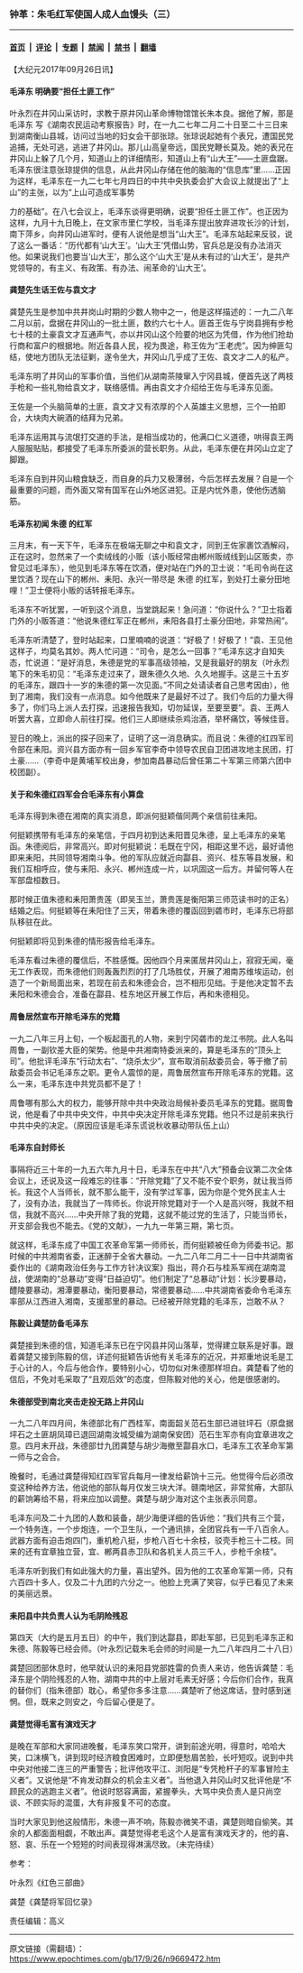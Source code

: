 ### 钟革：朱毛红军使国人成人血馒头（三）

---

#### [首页](../../../..?n9669472) &nbsp;|&nbsp; [评论](../../../../../epoch-comment?n9669472) &nbsp;|&nbsp; [专题](../../../../../epoch-special?n9669472) &nbsp;|&nbsp; [禁闻](../../../../../epoch-news?n9669472) &nbsp;|&nbsp; [禁书](../../../../../books?n9669472) &nbsp;|&nbsp; [翻墙](https://github.com/gfw-breaker/nogfw/blob/master/README.md?n9669472)


<div class="post_content" id="artbody" itemprop="articleBody">
 <!-- article content begin -->
 <p>
  【大纪元2017年09月26日讯】
 </p>
 <h4>
  <ok href="https://www.epochtimes.com/gb/tag/%E6%AF%9B%E6%B3%BD%E4%B8%9C.html">
   毛泽东
  </ok>
  明确要“担任土匪工作”
 </h4>
 <p>
  叶永烈在井冈山采访时，求教于原井冈山革命博物馆馆长朱本良。据他了解，那是
  <ok href="https://www.epochtimes.com/gb/tag/%E6%AF%9B%E6%B3%BD%E4%B8%9C.html">
   毛泽东
  </ok>
  写《湖南农民运动考察报告》时，在一九二七年二月二十日至二十三日来到湖南衡山县城，访问过当地的妇女会干部张琼。张琼说起她有个表兄，遭国民党追捕，无处可逃，逃进了井冈山。那儿山高皇帝远，国民党鞭长莫及。她的表兄在井冈山上躲了几个月，知道山上的详细情形，知道山上有“山大王”——土匪盘踞。毛泽东很注意张琼提供的信息，从此井冈山存储在他的脑海的“信息库”里……正因为这样，毛泽东在一九二七年七月四日的中共中央执委会扩大会议上就提出了“上山”的主张，以为“上山可造成军事势
 </p>
 <p>
  力的基础”。在八七会议上，毛泽东谈得更明确，说要“担任土匪工作”。也正因为这样，九月十九日晚上，在文家市里仁学校，当毛泽东提出放弃进攻长沙的计划，南下萍乡，向井冈山进军时，便有人说他是想当“山大王”。毛泽东站起来反驳，说了这么一番话：“历代都有‘山大王’。‘山大王’凭借山势，官兵总是没有办法消灭他。如果说我们也要当‘山大王’，那么这个‘山大王’是从未有过的‘山大王’，是共产党领导的，有主义、有政策、有办法、闹革命的‘山大王’。
 </p>
 <h4>
  龚楚先生话王佐与袁文才
 </h4>
 <p>
  龚楚先生是参加中共井岗山时期的少数人物中之一，他是这样描述的：一九二八年二月以前，盘据在井冈山的一批土匪，数约六七十人。匪首王佐与宁岗县拥有步枪七十枝的土豪袁文才互通声气，亦以井冈山这个险要的地区为凭借，作为他们抢劫行商和富户的根据地。附近各县人民，视为畏途，称王佐为“王老虎”。因为绅匪勾结，使地方团队无法征剿，遂令坐大，井冈山几乎成了王佐、袁文才二人的私产。
 </p>
 <p>
  毛泽东明了井冈山的军事价值，当他们从湖南茶陵窜入宁冈县城，便首先送了两枝手枪和一些礼物给袁文才，联络感情。再由袁文才介绍给王佐与毛泽东见面。
 </p>
 <p>
  王佐是一个头脑简单的土匪，袁文才又有浓厚的个人英雄主义思想，三个一拍即合，大块肉大碗酒的结拜为兄弟。
 </p>
 <p>
  毛泽东运用其与流氓打交道的手法，是相当成功的，他满口仁义道德，哄得袁王两人服服贴贴，都接受了毛泽东所委派的营长职务。从此，毛泽东便在井冈山立定了脚跟。
 </p>
 <p>
  毛泽东自到井冈山粮食缺乏，而自身的兵力又极薄弱，今后怎样去发展？自是一个最重要的问题，而外面又常有国军在山外地区进犯。正是内忧外患，使他伤透脑筋。
 </p>
 <h4>
  毛泽东初闻
  <ok href="https://www.epochtimes.com/gb/tag/%E6%9C%B1%E5%BE%B7.html">
   朱德
  </ok>
  的红军
 </h4>
 <p>
  三月末，有一天下午，毛泽东在极端无聊之中和袁文才，同到王佐家裹饮酒解闷，正在这时，忽然来了一个卖绒线的小贩（该小贩经常由郴州贩绒线到山区贩卖，亦曾见过毛泽东），他见到毛泽东等在饮酒，便对站在门外的卫士说：“毛司令尚在这里饮酒？现在山下的郴州、耒阳、永兴一带尽是
  <ok href="https://www.epochtimes.com/gb/tag/%E6%9C%B1%E5%BE%B7.html">
   朱德
  </ok>
  的红军，到处打土豪分田地哩！”卫士便将小贩的话转报毛泽东。
 </p>
 <p>
  毛泽东不听犹罢，一听到这个消息，当堂跳起来！急问道：“你说什么？”卫士指着门外的小贩答道：“他说朱德红军正在郴州，耒阳各县打土豪分田地，非常热闹”。
 </p>
 <p>
  毛泽东听清楚了，登时站起来，口里喃喃的说道：“好极了！好极了！”袁、王见他这样子，均莫名其妙。两人忙问道：“司令，是怎么一回事？”毛泽东这才自知失态，忙说道：“是好消息，朱德是党的军事高级领袖，又是我最好的朋友（叶永烈笔下的朱毛初见：“毛泽东走过来了，跟朱德久久地、久久地握手。这是三十五岁的毛泽东，跟四十一岁的朱德的第一次见面。”不同之处请读者自己思考因由），他到了湘南，我们没有一点消息。如今他既来了是最好不过了。我们今后的力量大得多了，你们马上派人去打探，迅速报告我知，切勿延误，至要至要”。袁、王两人听罢大喜，立即命人前往打探。他们三人即继续杀鸡治酒，举杯痛饮，等候佳音。
 </p>
 <p>
  翌日的晚上，派出的探子回来了，证明了这一消息确实。而且说：朱德的红四军司令部在耒阳。资兴县方面亦有一回乡军官李奇中领导农民自卫团进攻地主民团，打土豪……（李奇中是黄埔军校出身，参加南昌暴动后曾任第二十军第三师第六团中校团副）。
 </p>
 <h4>
  关于和朱德红四军会合毛泽东有小算盘
 </h4>
 <p>
  毛泽东得到朱德在湘南的真实消息，即派何挺颖偕同两个亲信前往耒阳。
 </p>
 <p>
  何挺颖携带有毛泽东的亲笔信，于四月初到达耒阳晋见朱德，呈上毛泽东的亲笔函。朱德阅后，非常高兴。即对何挺颖说：毛既在宁冈，相距这里不远，最好请他即来耒阳，共同领导湘南斗争。他的军队应就近向酃县、资兴、桂东等县发展，和我们互相呼应，使与耒阳、永兴、郴州连成一片，以巩固这一后方。并留何等人在军部盘桓数日。
 </p>
 <p>
  那时候正值朱德和耒阳萧贵莲（即吴玉兰，萧贵莲是衡阳第三师范读书时的正名）结婚之后。何挺颖等在耒阳住了三天，带着朱德的覆函回到砻市时，毛泽东已将部队移驻在此。
 </p>
 <p>
  何挺颖即将见到朱德的情形报告给毛泽东。
 </p>
 <p>
  毛泽东看过朱德的覆信后，不胜感慨。因他四个月来匿居井冈山上，寂寂无闻，毫无工作表现，而朱德他们则轰轰烈烈的打了几场胜仗，开展了湘南苏维埃运动，创造了一个新局面出来，若现在前去和朱德会合，岂不相形见绌。于是他决定暂不去耒阳和朱德会合，准备在酃县、桂东地区开展工作后，再和朱德相见。
 </p>
 <h4>
  周鲁居然宣布开除毛泽东的党籍
 </h4>
 <p>
  一九二八年三月上旬，一个板起面孔的人物，来到宁冈砻市的龙江书院。此人名叫周鲁，一副钦差大臣的架势。他是中共湘南特委派来的，算是毛泽东的“顶头上司”。他批评毛泽东“行动太右”、“烧杀太少”，宣布取消前敌委员会，等于撤了前敌委员会书记毛泽东之职。更令人震惊的是，周鲁居然宣布开除毛泽东的党籍。这么一来，毛泽东连中共党员都不是了！
 </p>
 <p>
  周鲁哪有那么大的权力，能够开除中共中央政治局候补委员毛泽东的党籍。据周鲁说，他是看了中共中央文件，中共中央决定开除毛泽东党籍。他只不过是前来执行中共中央的决定。（原因应该是毛泽东谎说秋收暴动带队伍上山）
 </p>
 <h4>
  毛泽东自封师长
 </h4>
 <p>
  事隔将近三十年的一九五六年九月十日，毛泽东在中共“八大”预备会议第二次全体会议上，还说及这一段难忘的往事：“开除党籍”了又不能不安个职务，就让我当师长。我这个人当师长，就不那么能干，没有学过军事，因为你是个党外民主人士了，没有办法，我就当了一阵师长。你说开除党籍对于一个人是高兴呀，我就不相信，我就不高兴……中央开除了我的党籍，这就不能过党的生活了，只能当师长，开支部会我也不能去。《党的文献》，一九九一年第三期，第七页。
 </p>
 <p>
  就这样，毛泽东成了中国工农革命军第一师师长，而何挺颖被任命为师委书记。那时候的中共湘南省委，正迷醉于全省大暴动。一九二八年二月二十一日中共湖南省委作出的《湖南政治任务与工作方针决议案》指出，蒋介石与桂系军阀在湖南混战，使湖南的“总暴动”变得“日益迫切”。他们制定了“总暴动”计划：长沙要暴动，醴陵要暴动，湘潭要暴动，衡阳要暴动，常德要暴动……中共湖南省委命令毛泽东率部从江西进入湘南，支援那里的暴动。已经被开除党籍的毛泽东，岂敢不从？
 </p>
 <h4>
  陈毅让龚楚防备毛泽东
 </h4>
 <p>
  龚楚接到朱德的信，知道毛泽东已在宁冈县井冈山落草，觉得建立联系是好事。跟着龚楚又接到陈毅的信，详述何挺颖告诉他有关毛泽东的近况，并郑重地说毛是工于心计的人，今后与他合作，要特别小心，切勿似对朱德那样坦白。龚楚看了他的信后，不免对毛采取了“且观后效”的态度，但陈毅对他的关心，他是很感谢的。
 </p>
 <h4>
  朱德部受到南北夹击走投无路上井冈山
 </h4>
 <p>
  一九二八年四月间，朱德部北有广西桂军，南面韶关范石生部已进驻坪石（原盘据坪石之土匪胡凤璋已退回湖南汝城受编为湖南保安团）范石生军亦有向宜章进攻之意。四月末开战，朱德部廿九团龚楚与胡少海撤至酃县水口，毛泽东工农革命军第一师与之会合。
 </p>
 <p>
  晚餐时，毛通过龚楚得知红四军官兵每月一律发给薪饷十三元。他觉得今后必须改变这种给养方法，他说他的部队每月仅发三块大洋。赣南地区，非常贫瘠，大部队的薪饷筹给不易，将来应加以调整。龚楚与胡少海对这个主张表示同意。
 </p>
 <p>
  毛泽东问及二十九团的人数和装备，胡少海便详细的告诉他：“我们共有三个营，一个特务连，一个步炮连，一个卫生队，一个通讯排，全团官兵有一千八百余人。武器方面有迫击炮四门，重机枪八挺，步枪八百七十余枝，驳壳手枪三十二枝。同来的还有宜章独立营，宜、郴两县赤卫队和各机关人员三千人，步枪千余枝”。
 </p>
 <p>
  毛泽东听到我们有如此强大的力量，喜出望外。因为他的工农革命军第一师，只有六百四十多人，仅及二十九团的六分之一。他脸上充满了笑容，似乎已看见了未来的美丽远景。
 </p>
 <h4>
  耒阳县中共负责人认为毛阴险残忍
 </h4>
 <p>
  第四天（大约是五月五日）的中午，我们到达酃县，即赴军部，已见到毛泽东正和朱德、陈毅等已经会师。（叶永烈记载朱毛会师的时间是一九二八年四月二十八日）
 </p>
 <p>
  龚楚回团部休息时，他早就认识的耒阳县党部姓雷的负责人来访，他告诉龚楚：毛泽东是个阴险残忍的人物，湖南中共的中上层对毛素无好感；今后你们合作，我真的替你们（指朱德部）耽心，希望你多多注意……龚楚听了他这席话，登时感到迷惘。但，既来之则安之，今后留心便是了。
 </p>
 <h4>
  龚楚觉得毛富有演戏天才
 </h4>
 <p>
  是晚在军部和大家同进晚餐，毛泽东笑口常开，讲到前途光明，得意时，哈哈大笑，口沫横飞，讲到现时经济粮食困难时，立即便愁眉苦脸，长吁短叹。说到中共中央对他接二连三的严重警告；批评他攻平江、浏阳是“专凭枪杆子的军事冒险主义者”。又说他是“不肯发动群众的机会主义者”。当他退入井冈山时又批评他是“不顾民众的逃跑主义者”。他说时怒容满面，紧握拳头，大骂中央负责人是只尚空谈、不顾实际的混蛋，大有非报复不可的态度。
 </p>
 <p>
  当时大家见到他这般情形，朱德一声不响，陈毅亦微笑不语，龚楚则暗自偷笑。其余的人都面面相觑，不敢出声。龚楚觉得老毛这个人是富有演戏天才的，他的喜、怒、哀、乐在一个短短的时间表现得淋漓尽致。（未完待续）
 </p>
 <p>
  参考：
 </p>
 <p>
  叶永烈《红色三部曲》
 </p>
 <p>
  龚楚《龚楚将军回忆录》
 </p>
 <p>
  责任编辑：高义
 </p>
 <!-- article content end -->
 <div id="below_article_ad">
 </div>
</div>


---

原文链接（需翻墙）：https://www.epochtimes.com/gb/17/9/26/n9669472.htm